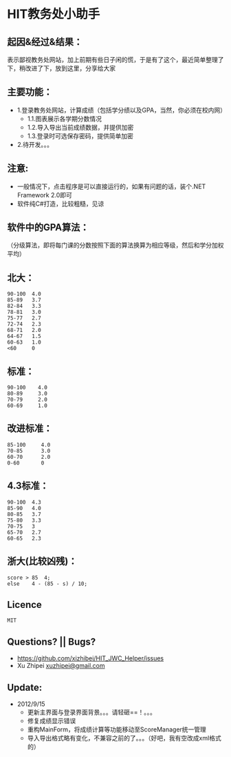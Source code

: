 ﻿HIT教务处小助手
======================

起因&经过&结果：
----------
表示鄙视教务处网站，加上前期有些日子闲的慌，于是有了这个，最近简单整理了下，稍改进了下，放到这里，分享给大家

主要功能：
----------
 - 1.登录教务处网站，计算成绩（包括学分绩以及GPA，当然，你必须在校内网）
	 - 1.1.图表展示各学期分数情况
	 - 1.2.导入导出当前成绩数据，并提供加密
	 - 1.3.登录时可选保存密码，提供简单加密
 - 2.待开发。。。

注意:
---------
 - 一般情况下，点击程序是可以直接运行的，如果有问题的话，装个.NET Framework 2.0即可
 - 软件纯C#打造，比较粗糙，见谅

软件中的GPA算法：
----------------
（分级算法，即将每门课的分数按照下面的算法换算为相应等级，然后和学分加权平均）

北大：
-----------
	90-100  4.0   
	85-89   3.7   
	82-84   3.3   
	78-81   3.0   
	75-77   2.7   
	72-74   2.3   
	68-71   2.0   
	64-67   1.5   
	60-63   1.0   
	<60     0

标准：
-----------
	90-100    4.0  
	80-89     3.0   
	70-79     2.0  
	60-69     1.0

改进标准：
-----------
	85-100     4.0  
	70-85      3.0  
	60-70      2.0  
	0-60       0

4.3标准：
-----------
	90-100  4.3  
	85-90   4.0  
	80-85   3.7  
	75-80   3.3  
	70-75   3  
	65-70   2.7  
	60-65   2.3

浙大(比较凶残)：
-----------
	score > 85	4;
	else	4 - (85 - s) / 10;

Licence
----------
	MIT

Questions? || Bugs?
-----------
 - <https://github.com/xizhibei/HIT_JWC_Helper/issues>
 - Xu Zhipei <xuzhipei@gmail.com>
 
 Update:
----------
 - 2012/9/15
	- 更新主界面与登录界面背景。。。请轻砸==！。。。
	- 修复成绩显示错误
	- 重构MainForm，将成绩计算等功能移动至ScoreManager统一管理
	- 导入导出格式略有变化，不兼容之前的了。。。（好吧，我有空改成xml格式的）